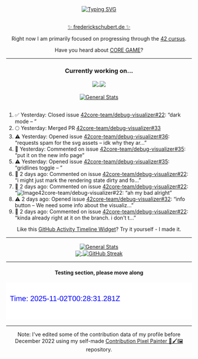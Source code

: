 <div align="center">
	<a href="https://git.io/typing-svg"><img src="https://readme-typing-svg.demolab.com?font=Fira+Code&size=30&pause=1000&color=70A5FD&background=1A1B27&center=true&vCenter=true&repeat=false&random=false&width=550&lines=%F0%9F%91%8B+Hello+World!+I'm+Freddy!+%F0%9F%96%96" alt="Typing SVG" /></a>
</div>
<br>
<div align="center">
	<p></p><a href="https://frederickschubert.de">✨ frederickschubert.de ✨</a></p>
	<p>Right now I am primarily focused on progressing through the <a href="https://github.com/FreddyMSchubert/42_cursus">42 cursus</a>.</p>
	<p>Have you heard about <a href="https://coregame.de/">CORE GAME</a>?</p>
</div>

<hr>

<div align="center">

### Currently working on...

<!-- [![current_repo](https://github-readme-stats.vercel.app/api/pin/?username=FreddyMSchubert&repo=Crafty_Concoctions&theme=tokyonight)](https://github.com/FreddyMSchubert/Crafty_Concoctions) -->

<div align="center">
	<a href="https://github.com/Reptudn/42_transcendence" target="_blank">
		<img align="center" src="https://github-readme-stats.vercel.app/api/pin/?username=Reptudn&repo=42_transcendence&theme=tokyonight" />
	</a>
	<a href="https://github.com/42core-team/even_COREnier" target="_blank">
		<img align="center" src="https://github-readme-stats.vercel.app/api/pin/?username=42core-team&repo=even_COREnier&theme=tokyonight" />
	</a>
</div>

<br>

<div align="center">
	<a href="https://github.com/FreddyMSchubert/42_cursus" target="_blank">
		<img align="center" src="https://github-readme-stats.vercel.app/api/pin/?username=FreddyMSchubert&repo=42_cursus&theme=tokyonight" alt="General Stats" />
	</a>
</div>

<br>

<div align="left">
<ol>
<!-- ACTIVITY:START -->
<li>✅ Yesterday: Closed issue <a href="https://github.com/42core-team/debug-visualizer/issues/22">42core-team/debug-visualizer#22</a>: “dark mode – ”</li>
<li>🌕 Yesterday: Merged PR <a href="https://github.com/42core-team/debug-visualizer/pull/33">42core-team/debug-visualizer#33</a></li>
<li>⚠️ Yesterday: Opened issue <a href="https://github.com/42core-team/debug-visualizer/issues/36">42core-team/debug-visualizer#36</a>: “requests spam for the svg assets – idk why they ar…”</li>
<li>💬 Yesterday: Commented on issue <a href="https://github.com/42core-team/debug-visualizer/issues/35#issuecomment-3207933538">42core-team/debug-visualizer#35</a>: “put it on the new info page”</li>
<li>⚠️ Yesterday: Opened issue <a href="https://github.com/42core-team/debug-visualizer/issues/35">42core-team/debug-visualizer#35</a>: “gridlines toggle – ”</li>
<li>💬 2 days ago: Commented on issue <a href="https://github.com/42core-team/debug-visualizer/issues/22#issuecomment-3202151063">42core-team/debug-visualizer#22</a>: “i might just mark the rendering state dirty and fo…”</li>
<li>💬 2 days ago: Commented on issue <a href="https://github.com/42core-team/debug-visualizer/issues/22#issuecomment-3202146881">42core-team/debug-visualizer#22</a>: “<img width="1678" height="963" alt="Image" src="ht…”</li>
<li>💬 2 days ago: Commented on issue <a href="https://github.com/42core-team/debug-visualizer/issues/22#issuecomment-3201984406">42core-team/debug-visualizer#22</a>: “ah my bad alright”</li>
<li>⚠️ 2 days ago: Opened issue <a href="https://github.com/42core-team/debug-visualizer/issues/32">42core-team/debug-visualizer#32</a>: “info button – We need some info about the visualiz…”</li>
<li>💬 2 days ago: Commented on issue <a href="https://github.com/42core-team/debug-visualizer/issues/22#issuecomment-3201879729">42core-team/debug-visualizer#22</a>: “kinda already right at it on the branch. i don't t…”</li>
<!-- ACTIVITY:END -->
</ol>
</div>

Like this [GitHub Activity Timeline Widget](https://github.com/FreddyMSchubert/github-activity-timeline)? Try it yourself - I made it.

<hr>

<div align="center">
	<a href="https://github.com/anuraghazra/github-readme-stats" target="_blank">
		<img height=200 align="center" src="https://github-readme-stats.vercel.app/api?username=FreddyMSchubert&show_icons=true&theme=tokyonight&card_width=650" alt="General Stats" />
	</a>
</div>

<div align="center">
	<a href="https://github.com/anuraghazra/github-readme-stats" target="_blank">
		<img height=200 align="center" src="https://github-readme-stats.vercel.app/api/top-langs/?username=FreddyMSchubert&layout=donut&theme=tokyonight&card_width=320">
	</a>
	<a href="https://github.com/DenverCoder1/github-readme-streak-stats" target="_blank">
		<img height=200 align="center" src="https://streak-stats.demolab.com?user=FreddyMSchubert&theme=tokyonight&date_format=j%20M%5B%20Y%5D&card_width=320&card_height=200&hide_total_contributions=true" alt="GitHub Streak" />
	</a>
</div>

<hr>

#### Testing section, please move along

![GitHub Defenders SVG](https://github.com/FreddyMSchubert/FreddyMSchubert/blob/github_defenders_output/output.svg)

<hr>

Note: I've edited some of the contribution data of my profile before December 2022 using my self-made [Contribution Pixel Painter 🎨🖌️🖼️](https://github.com/FreddyMSchubert/contribution-pixel-painter) repository.
